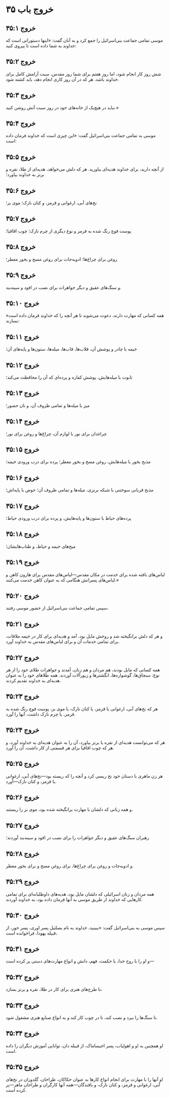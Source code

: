 # خروج باب ۳۵

## خروج ۳۵:۱
موسی تمامی جماعت بنی‌اسرائیل را جمع کرد و به آنان گفت: «اینها دستوراتی است که خداوند به شما داده است تا پیروی کنید:

## خروج ۳۵:۲
شش روز کار انجام شود، اما روز هفتم برای شما روز مقدس، سبت آرامش کامل برای خداوند باشد. هر که در آن روز کاری انجام دهد، باید کشته شود.

## خروج ۳۵:۳
نباید در هیچ‌یک از خانه‌های خود در روز سبت آتش روشن کنید.»

## خروج ۳۵:۴
موسی به تمامی جماعت بنی‌اسرائیل گفت: «این چیزی است که خداوند فرمان داده است:

## خروج ۳۵:۵
از آنچه دارید، برای خداوند هدیه‌ای بیاورید. هر که دلش می‌خواهد، هدیه‌ای از طلا، نقره و برنز به خداوند بیاورد؛

## خروج ۳۵:۶
نخ‌های آبی، ارغوانی و قرمز، و کتان نازک؛ موی بز؛

## خروج ۳۵:۷
پوست قوچ رنگ شده به قرمز و نوع دیگری از چرم نازک؛ چوب اقاقیا؛

## خروج ۳۵:۸
روغن برای چراغ‌ها؛ ادویه‌جات برای روغن مسح و بخور معطر؛

## خروج ۳۵:۹
و سنگ‌های عقیق و دیگر جواهرات برای نصب در افود و سینه‌بند.

## خروج ۳۵:۱۰
«همه کسانی که مهارت دارند، دعوت می‌شوند تا هر آنچه را که خداوند فرمان داده است بسازند:

## خروج ۳۵:۱۱
خیمه با چادر و پوشش آن، قلاب‌ها، قاب‌ها، میله‌ها، ستون‌ها و پایه‌های آن؛

## خروج ۳۵:۱۲
تابوت با میله‌هایش، پوشش کفاره و پرده‌ای که آن را محافظت می‌کند؛

## خروج ۳۵:۱۳
میز با میله‌ها و تمامی ظروف آن، و نان حضور؛

## خروج ۳۵:۱۴
چراغدان برای نور با لوازم آن، چراغ‌ها و روغن برای نور؛

## خروج ۳۵:۱۵
مذبح بخور با میله‌هایش، روغن مسح و بخور معطر؛ پرده برای درب ورودی خیمه؛

## خروج ۳۵:۱۶
مذبح قربانی سوختنی با شبکه برنزی، میله‌ها و تمامی ظروف آن؛ حوض با پایه‌اش؛

## خروج ۳۵:۱۷
پرده‌های حیاط با ستون‌ها و پایه‌هایش، و پرده برای درب ورودی حیاط؛

## خروج ۳۵:۱۸
میخ‌های خیمه و حیاط، و طناب‌هایشان؛

## خروج ۳۵:۱۹
لباس‌های بافته شده برای خدمت در مکان مقدس—لباس‌های مقدس برای هارون کاهن و لباس‌های پسرانش هنگامی که به عنوان کاهن خدمت می‌کنند.»

## خروج ۳۵:۲۰
سپس تمامی جماعت بنی‌اسرائیل از حضور موسی رفتند،

## خروج ۳۵:۲۱
و هر که دلش برانگیخته شد و روحش مایل بود، آمد و هدیه‌ای برای کار در خیمه ملاقات، برای تمامی خدمات آن و برای لباس‌های مقدس به خداوند آورد.

## خروج ۳۵:۲۲
همه کسانی که مایل بودند، هم مردان و هم زنان، آمدند و جواهرات طلای خود را از هر نوع: سنجاق‌ها، گوشواره‌ها، انگشترها و زیورآلات آوردند. همه طلاهای خود را به عنوان هدیه‌ای به خداوند تقدیم کردند.

## خروج ۳۵:۲۳
هر که نخ‌های آبی، ارغوانی یا قرمز، یا کتان نازک، یا موی بز، پوست قوچ رنگ شده به قرمز، یا چرم نازک داشت، آنها را آورد.

## خروج ۳۵:۲۴
هر که می‌توانست هدیه‌ای از نقره یا برنز بیاورد، آن را به عنوان هدیه‌ای به خداوند آورد، و هر که چوب اقاقیا برای هر قسمتی از کار داشت، آن را آورد.

## خروج ۳۵:۲۵
هر زن ماهری با دستان خود نخ ریسی کرد و آنچه را که ریسته بود—نخ‌های آبی، ارغوانی یا قرمز، و کتان نازک—آورد.

## خروج ۳۵:۲۶
و همه زنانی که دلشان با مهارت برانگیخته شده بود، موی بز را ریستند.

## خروج ۳۵:۲۷
رهبران سنگ‌های عقیق و دیگر جواهرات را برای نصب در افود و سینه‌بند آوردند؛

## خروج ۳۵:۲۸
و ادویه‌جات و روغن برای چراغ‌ها، برای روغن مسح و برای بخور معطر.

## خروج ۳۵:۲۹
همه مردان و زنان اسرائیلی که دلشان مایل بود، هدیه‌های داوطلبانه‌ای برای تمامی کارهایی که خداوند از طریق موسی به آنها فرمان داده بود، به خداوند آوردند.

## خروج ۳۵:۳۰
سپس موسی به بنی‌اسرائیل گفت: «ببینید، خداوند به نام بصلئیل پسر اوری، پسر حور، از قبیله یهودا، فراخوانده است،

## خروج ۳۵:۳۱
و او را با روح خدا، با حکمت، فهم، دانش و انواع مهارت‌های دستی پر کرده است—

## خروج ۳۵:۳۲
تا طرح‌های هنری برای کار در طلا، نقره و برنز بسازد،

## خروج ۳۵:۳۳
تا سنگ‌ها را ببرد و نصب کند، تا در چوب کار کند و به انواع صنایع هنری مشغول شود.

## خروج ۳۵:۳۴
او همچنین به او و اهولیاب، پسر اخیساماک، از قبیله دان، توانایی آموزش دیگران را داده است.

## خروج ۳۵:۳۵
او آنها را با مهارت برای انجام انواع کارها به عنوان حکاکان، طراحان، گلدوزان در نخ‌های آبی، ارغوانی و قرمز، و کتان نازک، و بافندگان—همه آنها کارگران و طراحان ماهر—پر کرده است.
